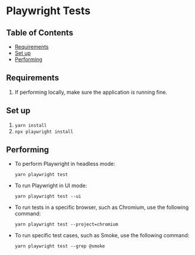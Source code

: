 # Playwright Tests

## Table of Contents

- [Requirements](#Requirements)
- [Set up](#Set-up)
- [Performing](#Performing)

## Requirements
1. If performing locally, make sure the application is running fine.

## Set up
1. `yarn install`
2. `npx playwright install`

## Performing
- To perform Playwright in headless mode:

    `yarn playwright test`

- To run Playwright in UI mode: 
    
    `yarn playwright test --ui`

- To run tests in a specific browser, such as Chromium, use the following command: 

    `yarn playwright test --project=chromium`

- To run specific test cases, such as Smoke, use the following command:

    `yarn playwright test --grep @smoke`
